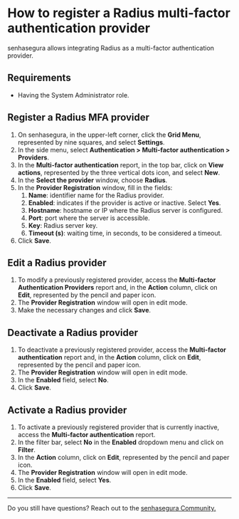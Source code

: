 # How to register a Radius multi-factor authentication provider

senhasegura allows integrating Radius as a multi-factor authentication provider.

## Requirements

* Having the System Administrator role.

## Register a Radius MFA provider

1. On senhasegura, in the upper-left corner, click the **Grid Menu**, represented by nine squares, and select **Settings**.  
2. In the side menu, select **Authentication \> Multi-factor authentication \> Providers**.  
3. In the **Multi-factor authentication** report, in the top bar, click on **View actions**, represented by the three vertical dots icon, and select **New**.  
4. In the **Select the provider** window, choose **Radius**.  
5. In the **Provider Registration** window, fill in the fields:  
   1. **Name**: identifier name for the Radius provider.  
   2. **Enabled**: indicates if the provider is active or inactive. Select **Yes**.  
   3. **Hostname**: hostname or IP where the Radius server is configured.  
   4. **Port**: port where the server is accessible.  
   5. **Key**: Radius server key.  
   6. **Timeout (s)**: waiting time, in seconds, to be considered a timeout.  
6. Click **Save**.

## Edit a Radius provider

1. To modify a previously registered provider, access the **Multi-factor Authentication Providers** report and, in the **Action** column, click on **Edit**, represented by the pencil and paper icon.  
2. The **Provider Registration** window will open in edit mode.  
3. Make the necessary changes and click **Save**.

## Deactivate a Radius provider

1. To deactivate a previously registered provider, access the **Multi-factor authentication** report and, in the **Action** column, click on **Edit**, represented by the pencil and paper icon.  
2. The **Provider Registration** window will open in edit mode.  
3. In the **Enabled** field, select **No**.  
4. Click **Save**.

## Activate a Radius provider

1. To activate a previously registered provider that is currently inactive, access the **Multi-factor authentication** report.  
2. In the filter bar, select **No** in the **Enabled** dropdown menu and click on **Filter**.  
3. In the **Action** column, click on **Edit**, represented by the pencil and paper icon.  
4. The **Provider Registration** window will open in edit mode.  
5. In the **Enabled** field, select **Yes**.  
6. Click **Save**.

---

Do you still have questions? Reach out to the [senhasegura Community.](https://community.senhasegura.io/)